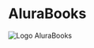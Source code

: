 # AluraBooks

![Logo AluraBooks](https://github.com/hugoarranzato/aluraBooks/assets/100294450/5371ae40-c6a7-42f3-96d4-e5c1da7ed19b)
